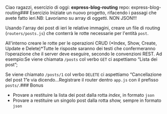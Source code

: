 Ciao ragazzi,
esercizio di oggi: **express-blog-routing**
repo: express-blog-routing### 
Esercizio
Iniziate un nuovo progetto, rifacendo i passagi che avete fatto ieri.NB: Lavoriamo su array di oggetti. NON JSON!!!

Usando l'array dei post di ieri le relative immagini, creare un file di routing (`routers/posts.js`) che conterrà le rotte necessarie per l'entità `post`.

All'interno creare le rotte per le operazioni CRUD (*Index, Show, Create, Update e Delete)*Tutte le risposte saranno dei testi che confermeranno l’operazione che il server deve eseguire, secondo le convenzioni REST.
Ad esempio:Se viene chiamata `/posts` col verbo `GET` ci aspettiamo “Lista dei post”;

Se viene chiamato `/posts/1` col verbo `DELETE` ci aspettiamo “Cancellazione del post 1”e via dicendo…Registrare il router dentro `app.js` con il prefisso `posts/`.###
 Bonus
 - Provare a restituire la lista dei post dalla rotta *index*, in formato `json`
- Provare a restituire un singolo post dalla rotta *show,* sempre in formato `json`